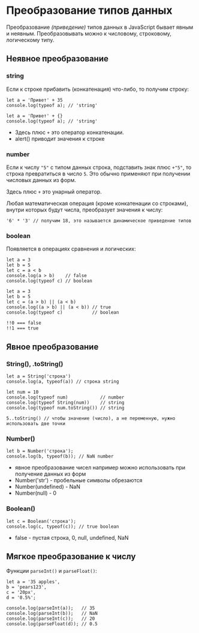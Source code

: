 # Преобразование типов данных
Преобразование *(приведение)* типов данных в JavaScript бывает явным и неявным. Преобразовывать можно к числовому, строковому, логическому типу.

## Неявное преобразование

### string
Если к строке прибавить (конкатенация) что-либо, то получим строку:

    let a = 'Привет' + 35
    console.log(typeof a); // 'string'

    let a = 'Привет' + {}
    console.log(typeof a); // 'string'

- Здесь плюс `+` это оператор конкатенации.
- alert() приводит значения к строке

### number
Если к числу `"5"` с типом данных строка, подставить знак плюс `+"5"`, то строка превратиться в число `5`. Это обычно применяют при получении числовых данных из форм.

Здесь плюс `+` это унарный оператор.

Любая математическая операция (кроме конкатенации со строками), внутри которых будут числа, преобразует значения к числу:

    '6' * '3' // получим 18, это называется динамическое приведение типов

### boolean
Появляется в операциях сравнения и логических:

    let a = 3
    let b = 5
    let c = a < b
    console.log(a > b)    // false
    console.log(typeof c) // boolean

    let a = 3
    let b = 5
    let c = (a > b) || (a < b)
    console.log((a > b) || (a < b)) // true
    console.log(typeof c)           // boolean

    !!0 === false
    !!1 === true

## Явное преобразование

### String(), .toString()
    let a = String('строка')
    console.log(a, typeof(a)) // строка string

    let num = 10
    console.log(typeof num)            // number
    console.log(typeof String(num))    // string
    console.log(typeof num.toString()) // string

    5..toString() // чтобы значение (число), а не переменную, нужно использовать две точки

### Number()
    let b = Number('строка');
    console.log(b, typeof(b)); // NaN number

- явное преобразование чисел например можно использовать при получение данных из форм
- Number('str') - пробельные символы обрезаются
- Number(undefined) - NaN
- Number(null) - 0

### Boolean()
    let c = Boolean('строка');
    console.log(c, typeof(c)); // true boolean

- false - пустая строка, 0, null, undefined, NaN

## Мягкое преобразование к числу
Функции `parseInt()` и `parseFloat()`:

    let a = '35 apples',
    b = 'pears123',
    c = '20px',
    d = '0.5%';

    console.log(parseInt(a));   // 35
    console.log(parseInt(b));   // NaN
    console.log(parseInt(c));   // 20
    console.log(parseFloat(d)); // 0.5
